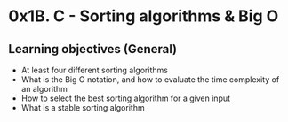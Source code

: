 # 0x1B. C - Sorting algorithms & Big O

## Learning objectives (General)

- At least four different sorting algorithms
- What is the Big O notation, and how to evaluate the time complexity of an algorithm
- How to select the best sorting algorithm for a given input
- What is a stable sorting algorithm
